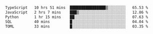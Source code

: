 <!-- <img align='right' src="https://github-readme-stats-eight-rose-90.vercel.app
/api?username=JesusJimenezG&show_icons=true&theme=radical">

### Hi there 👋 My name is Jesús.
- I'm a Computer Engineering student.
- I'm currently working as a Full stack Web developer and native Android Developer.

- Proghead.
- Inlärning svenska
- I also like to translate music on my YouTube channel. [![YouTube Views](https://img.shields.io/youtube/channel/views/UCWnlcC4_sV9Imcy9ysQpxHA?style=social)](https://www.youtube.com/channel/UCWnlcC4_sV9Imcy9ysQpxHA) -->
<!-- ![banner](https://github.com/JesusJimenezG/JesusJimenezG/blob/main/1.png) -->

<!--START_SECTION:waka-->

```txt
TypeScript   10 hrs 51 mins  ████████████████▒░░░░░░░░   65.53 %
JavaScript   2 hrs 7 mins    ███▒░░░░░░░░░░░░░░░░░░░░░   12.86 %
Python       1 hr 15 mins    ██░░░░░░░░░░░░░░░░░░░░░░░   07.63 %
SQL          40 mins         █░░░░░░░░░░░░░░░░░░░░░░░░   04.04 %
TOML         33 mins         █░░░░░░░░░░░░░░░░░░░░░░░░   03.35 %
```

<!--END_SECTION:waka-->

<!--
**JesusJimenezG/JesusJimenezG** is a ✨ _special_ ✨ repository because its `README.md` (this file) appears on your GitHub profile.

Here are some ideas to get you started:

- 🔭 I’m currently working on ...
- 🌱 I’m currently learning ...
- 👯 I’m looking to collaborate on ...
- 🤔 I’m looking for help with ...
- 💬 Ask me about ...
- 📫 How to reach me: ...
- 😄 Pronouns: ...
- ⚡ Fun fact: ...
-->
